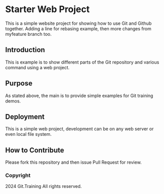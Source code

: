 # Starter Web Project

This is a simple website project for showing how to use Git and Github together. Adding a line for rebasing example, then more changes from myfeature branch too.
## Introduction

This is example is to show different parts of the Git repository and various command using a web project.

## Purpose

As stated above, the main is to provide simple examples for Git training demos.

## Deployment

This is a simple web project, development can be on any web server or even local file system.

## How to Contribute

Please fork this repository and then issue Pull Request for review.

### Copyright

2024 Git.Training All rights reserved.